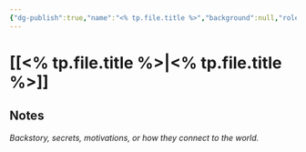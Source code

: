 ```yaml
---
{"dg-publish":true,"name":"<% tp.file.title %>","background":null,"role":null,"first_appearance":null,"current_location":null,"affiliation":null,"status":null,"description":null,"tags":["faction"],"permalink":"/templates/faction/","dgPassFrontmatter":true,"noteIcon":"","created":"2025-10-26T08:08:36.550-07:00","updated":"2025-10-27T13:24:16.153-07:00"}
---
```


# [[<% tp.file.title %>\|<% tp.file.title %>]]

## Notes
*Backstory, secrets, motivations, or how they connect to the world.*